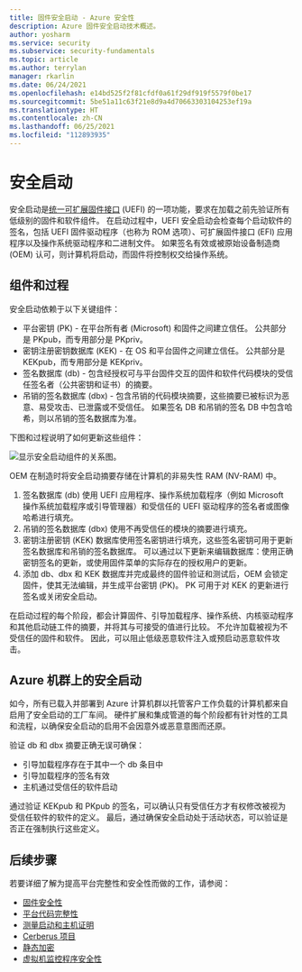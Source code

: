 ```yaml
---
title: 固件安全启动 - Azure 安全性
description: Azure 固件安全启动技术概述。
author: yosharm
ms.service: security
ms.subservice: security-fundamentals
ms.topic: article
ms.author: terrylan
manager: rkarlin
ms.date: 06/24/2021
ms.openlocfilehash: e14bd525f2f81cfdf0a61f29df919f5579f0be17
ms.sourcegitcommit: 5be51a11c63f21e8d9a4d70663303104253ef19a
ms.translationtype: HT
ms.contentlocale: zh-CN
ms.lasthandoff: 06/25/2021
ms.locfileid: "112893935"
---
```

# <a name="secure-boot"></a>安全启动

安全启动是[统一可扩展固件接口](https://en.wikipedia.org/wiki/Unified_Extensible_Firmware_Interface) (UEFI) 的一项功能，要求在加载之前先验证所有低级别的固件和软件组件。 在启动过程中，UEFI 安全启动会检查每个启动软件的签名，包括 UEFI 固件驱动程序（也称为 ROM 选项）、可扩展固件接口 (EFI) 应用程序以及操作系统驱动程序和二进制文件。 如果签名有效或被原始设备制造商 (OEM) 认可，则计算机将启动，而固件将控制权交给操作系统。

## <a name="components-and-process"></a>组件和过程

安全启动依赖于以下关键组件：

- 平台密钥 (PK) - 在平台所有者 (Microsoft) 和固件之间建立信任。 公共部分是 PKpub，而专用部分是 PKpriv。
- 密钥注册密钥数据库 (KEK) - 在 OS 和平台固件之间建立信任。 公共部分是 KEKpub，而专用部分是 KEKpriv。
- 签名数据库 (db) - 包含经授权可与平台固件交互的固件和软件代码模块的受信任签名者（公共密钥和证书）的摘要。
- 吊销的签名数据库 (dbx) - 包含吊销的代码模块摘要，这些摘要已被标识为恶意、易受攻击、已泄露或不受信任。 如果签名 DB 和吊销的签名 DB 中包含哈希，则以吊销的签名数据库为准。

下图和过程说明了如何更新这些组件：

![显示安全启动组件的关系图。](./media/secure-boot/secure-boot.png)

OEM 在制造时将安全启动摘要存储在计算机的非易失性 RAM (NV-RAM) 中。

1. 签名数据库 (db) 使用 UEFI 应用程序、操作系统加载程序（例如 Microsoft 操作系统加载程序或引导管理器）和受信任的 UEFI 驱动程序的签名者或图像哈希进行填充。
2. 吊销的签名数据库 (dbx) 使用不再受信任的模块的摘要进行填充。
3. 密钥注册密钥 (KEK) 数据库使用签名密钥进行填充，这些签名密钥可用于更新签名数据库和吊销的签名数据库。 可以通过以下更新来编辑数据库：使用正确密钥签名的更新，或使用固件菜单的实际存在的授权用户的更新。
4. 添加 db、dbx 和 KEK 数据库并完成最终的固件验证和测试后，OEM 会锁定固件，使其无法编辑，并生成平台密钥 (PK)。 PK 可用于对 KEK 的更新进行签名或关闭安全启动。

在启动过程的每个阶段，都会计算固件、引导加载程序、操作系统、内核驱动程序和其他启动链工件的摘要，并将其与可接受的值进行比较。 不允许加载被视为不受信任的固件和软件。 因此，可以阻止低级恶意软件注入或预启动恶意软件攻击。

## <a name="secure-boot-on-the-azure-fleet"></a>Azure 机群上的安全启动
如今，所有已载入并部署到 Azure 计算机群以托管客户工作负载的计算机都来自启用了安全启动的工厂车间。 硬件扩展和集成管道的每个阶段都有针对性的工具和流程，以确保安全启动的启用不会因意外或恶意意图而还原。

验证 db 和 dbx 摘要正确无误可确保：

- 引导加载程序存在于其中一个 db 条目中
- 引导加载程序的签名有效
- 主机通过受信任的软件启动

 通过验证 KEKpub 和 PKpub 的签名，可以确认只有受信任方才有权修改被视为受信任软件的软件的定义。 最后，通过确保安全启动处于活动状态，可以验证是否正在强制执行这些定义。

## <a name="next-steps"></a>后续步骤
若要详细了解为提高平台完整性和安全性而做的工作，请参阅：

- [固件安全性](firmware.md)
- [平台代码完整性](code-integrity.md)
- [测量启动和主机证明](measured-boot-host-attestation.md)
- [Cerberus 项目](project-cerberus.md)
- [静态加密](encryption-atrest.md)
- [虚拟机监控程序安全性](hypervisor.md)